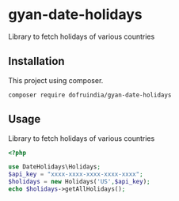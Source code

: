 # gyan-date-holidays
Library to fetch holidays of various countries

## Installation
This project using composer.
```
composer require dofruindia/gyan-date-holidays
```

## Usage
Library to fetch holidays of various countries
```php
<?php

use DateHolidays\Holidays;
$api_key = "xxxx-xxxx-xxxx-xxxx-xxxx";
$holidays = new Holidays('US',$api_key);
echo $holidays->getAllHolidays();
```
